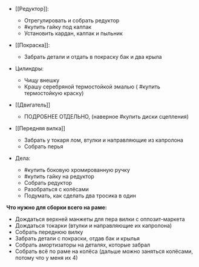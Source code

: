- [[Редуктор]]:
    - Отрегулировать и собрать редуктор
    - #купить гайку под калпак 
    - Установить кардан, калпак и пыльник
- [[Покраска]]:
	- Забрать детали и отдать в покраску бак и два крыла 
- Цилиндры:
    - Чищу внешку
    - Крашу серебряной термостойкой эмалью ( #купить термостойкую краску)
- [[Двигатель]]
    - ПОДРОБНЕЕ ОТДЕЛЬНО, (наверное #купить диски сцепления)
- [[Передняя вилка]]
    - Забрать у токаря лом, втулки и направляющие из капролона
    - Собрать перья

- Дела:
    - #купить боковую хромированную ручку
    - #купить гайку на редуктор
    - Собрать редуктор
    - Разобраться с колёсами
    - Подумать, как сделать два тросика в один

**Что нужно для сборки всего на раме:**
* Дождаться верхней манжеты для пера вилки с оппозит-маркета
* Дождаться токарки (втулки и направляющие их капролона)
* Собрать переднюю вилку
* Забрать детали с покраски, отдав бак и крылья
* Собрать амортизаторы на деталях, которые забрал
* Собрать всё по раме на колёса (дальше можно заняться колёсами, потому что у меня их 4)